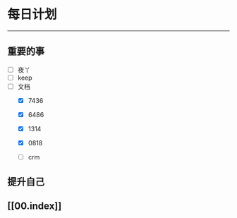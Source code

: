 
# 每日计划
---
## 重要的事

- [ ]    夜丫
- [ ]   keep
- [ ]  文档
     - [x] 7436
     - [x] 6486
     - [x] 1314
     - [x] 0818
     - [ ] crm



## 提升自己

  



## [[00.index]]










